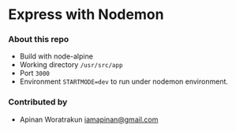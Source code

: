 # Express with Nodemon

### About this repo
- Build with node-alpine
- Working directory `/usr/src/app`
- Port `3000`
- Environment `STARTMODE=dev` to run under nodemon environment.

### Contributed by
- Apinan Woratrakun iamapinan@gmail.com